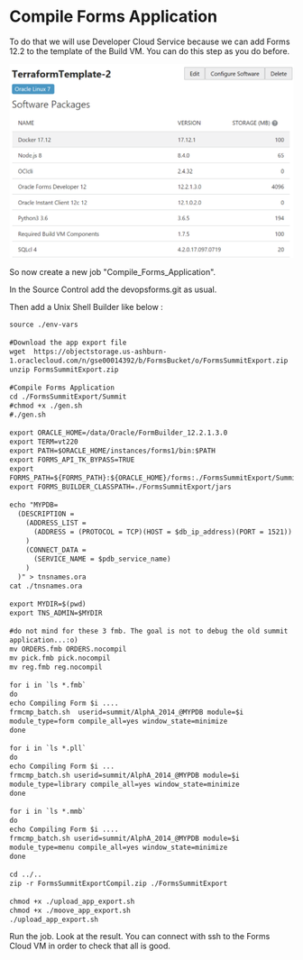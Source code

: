 # Compile Forms Application

To do that we will use Developer Cloud Service because we can add Forms 12.2 to the template of the Build VM. You can do this step as you do before.

![Forms_Template](./images/Template_with_Docker.png)

So now create a new job "Compile_Forms_Application".

In the Source Control add the devopsforms.git as usual.

Then add a Unix Shell Builder like below :

```shell
source ./env-vars

#Download the app export file
wget  https://objectstorage.us-ashburn-1.oraclecloud.com/n/gse00014392/b/FormsBucket/o/FormsSummitExport.zip
unzip FormsSummitExport.zip

#Compile Forms Application
cd ./FormsSummitExport/Summit
#chmod +x ./gen.sh
#./gen.sh

export ORACLE_HOME=/data/Oracle/FormBuilder_12.2.1.3.0
export TERM=vt220
export PATH=$ORACLE_HOME/instances/forms1/bin:$PATH
export FORMS_API_TK_BYPASS=TRUE
export FORMS_PATH=${FORMS_PATH}:${ORACLE_HOME}/forms:./FormsSummitExport/Summit
export FORMS_BUILDER_CLASSPATH=./FormsSummitExport/jars

echo "MYPDB=
  (DESCRIPTION =
    (ADDRESS_LIST =
      (ADDRESS = (PROTOCOL = TCP)(HOST = $db_ip_address)(PORT = 1521))
    )
    (CONNECT_DATA =
      (SERVICE_NAME = $pdb_service_name)
    )
  )" > tnsnames.ora
cat ./tnsnames.ora

export MYDIR=$(pwd)
export TNS_ADMIN=$MYDIR

#do not mind for these 3 fmb. The goal is not to debug the old summit application...:o)
mv ORDERS.fmb ORDERS.nocompil
mv pick.fmb pick.nocompil
mv reg.fmb reg.nocompil

for i in `ls *.fmb`
do
echo Compiling Form $i ....
frmcmp_batch.sh  userid=summit/AlphA_2014_@MYPDB module=$i module_type=form compile_all=yes window_state=minimize
done 

for i in `ls *.pll`
do
echo Compiling Form $i ...
frmcmp_batch.sh userid=summit/AlphA_2014_@MYPDB module=$i module_type=library compile_all=yes window_state=minimize
done

for i in `ls *.mmb`
do
echo Compiling Form $i ....
frmcmp_batch.sh userid=summit/AlphA_2014_@MYPDB module=$i module_type=menu compile_all=yes window_state=minimize
done

cd ../..
zip -r FormsSummitExportCompil.zip ./FormsSummitExport

chmod +x ./upload_app_export.sh
chmod +x ./moove_app_export.sh
./upload_app_export.sh
```

Run the job. Look at the result. You can connect with ssh to the Forms Cloud VM in order to check that all is good. 
